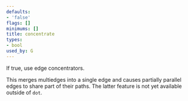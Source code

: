 ```yaml
---
defaults:
- 'false'
flags: []
minimums: []
title: concentrate
types:
- bool
used_by: G
---
```

If true, use edge concentrators.

This merges multiedges into a single edge and causes partially parallel
edges to share part of their paths. The latter feature is not yet available
outside of `dot`.
